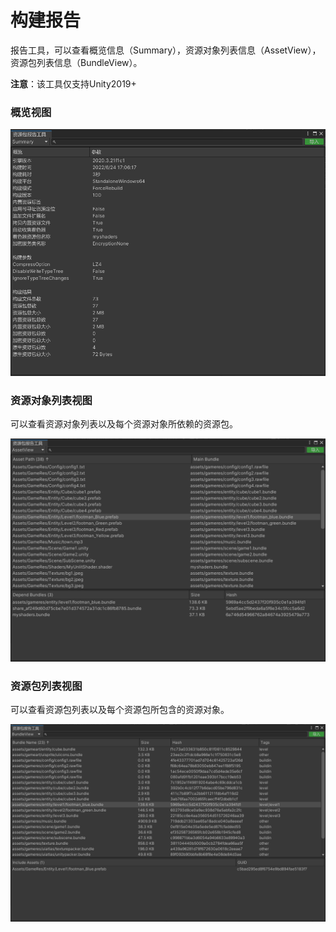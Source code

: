 # 构建报告

报告工具，可以查看概览信息（Summary），资源对象列表信息（AssetView），资源包列表信息（BundleView）。

**注意**：该工具仅支持Unity2019+

### 概览视图

![image](./Image/AssetReporter-img1.png)

### 资源对象列表视图

可以查看资源对象列表以及每个资源对象所依赖的资源包。

![image](./Image/AssetReporter-img2.png)

### 资源包列表视图

可以查看资源包列表以及每个资源包所包含的资源对象。

![image](./Image/AssetReporter-img3.png)
